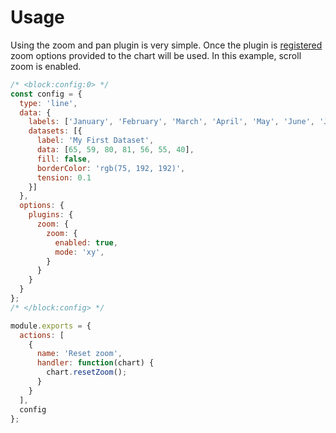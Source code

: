 # Usage

Using the zoom and pan plugin is very simple. Once the plugin is [registered](./integration) zoom options provided to the chart will be used. In this example, scroll zoom is enabled.

```js chart-editor
/* <block:config:0> */
const config = {
  type: 'line',
  data: {
    labels: ['January', 'February', 'March', 'April', 'May', 'June', 'July'],
    datasets: [{
      label: 'My First Dataset',
      data: [65, 59, 80, 81, 56, 55, 40],
      fill: false,
      borderColor: 'rgb(75, 192, 192)',
      tension: 0.1
    }]
  },
  options: {
    plugins: {
      zoom: {
        zoom: {
          enabled: true,
          mode: 'xy',
        }
      }
    }
  }
};
/* </block:config> */

module.exports = {
  actions: [
    {
      name: 'Reset zoom',
      handler: function(chart) {
        chart.resetZoom();
      }
    }
  ],
  config
};
```
